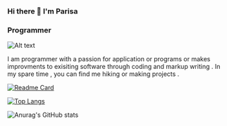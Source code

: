 ### Hi there 👋 I'm Parisa
### Programmer
![Alt text](/posts/path/to/PRZZ.jfif "Optional title")

I am programmer with a passion for application or programs or makes improvments to exisiting software through coding and markup writing . In my spare time , you can find me hiking or making projects .

[![Readme Card](https://github-readme-stats.vercel.app/api/pin/?username=ParisaRoozgarian&repo=GradeRegistration-UnitSelectionSystem)](https://github.com/ParisaRoozgarian/GradeRegistration-UnitSelectionSystem)

[![Top Langs](https://github-readme-stats.vercel.app/api/top-langs/?username=ParisaRoozgarian&hide_progress=true)](https://github.com/ParisaRoozgarian/github-readme-stats)

![Anurag's GitHub stats](https://github-readme-stats.vercel.app/api?username=ParisaRoozgarian&show_icons=true&theme=dracula)
